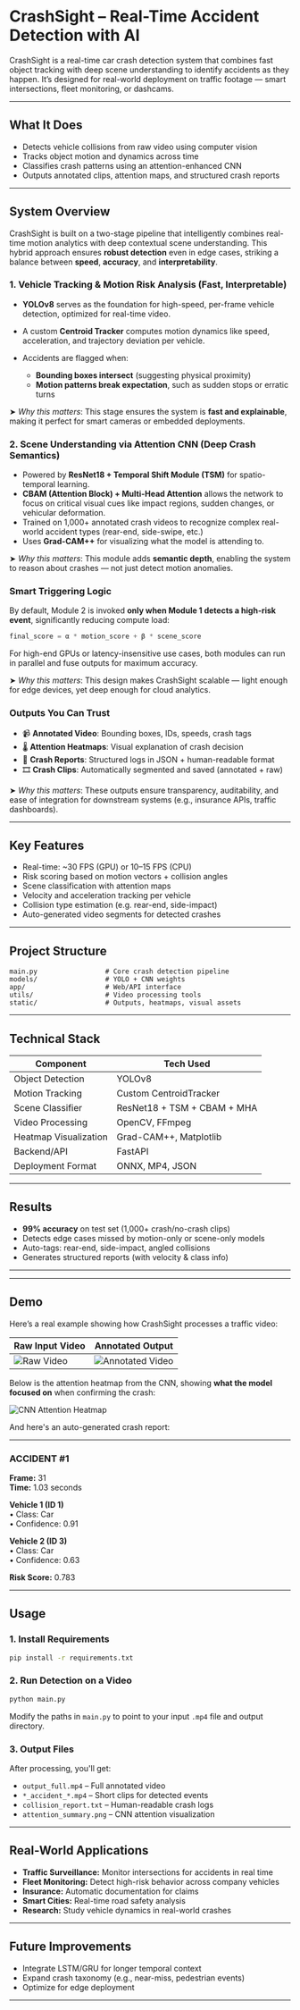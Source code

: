 # CrashSight – Real-Time Accident Detection with AI

CrashSight is a real-time car crash detection system that combines fast object tracking with deep scene understanding to identify accidents as they happen. It’s designed for real-world deployment on traffic footage — smart intersections, fleet monitoring, or dashcams.

---

##  What It Does

- Detects vehicle collisions from raw video using computer vision
- Tracks object motion and dynamics across time
- Classifies crash patterns using an attention-enhanced CNN
- Outputs annotated clips, attention maps, and structured crash reports

---
## System Overview

CrashSight is built on a two-stage pipeline that intelligently combines real-time motion analytics with deep contextual scene understanding. This hybrid approach ensures **robust detection** even in edge cases, striking a balance between **speed**, **accuracy**, and **interpretability**.

### 1. Vehicle Tracking & Motion Risk Analysis (Fast, Interpretable)

* **YOLOv8** serves as the foundation for high-speed, per-frame vehicle detection, optimized for real-time video.
* A custom **Centroid Tracker** computes motion dynamics like speed, acceleration, and trajectory deviation per vehicle.
* Accidents are flagged when:

  * **Bounding boxes intersect** (suggesting physical proximity)
  * **Motion patterns break expectation**, such as sudden stops or erratic turns

➤ *Why this matters*: This stage ensures the system is **fast and explainable**, making it perfect for smart cameras or embedded deployments.

### 2. Scene Understanding via Attention CNN (Deep Crash Semantics)

* Powered by **ResNet18 + Temporal Shift Module (TSM)** for spatio-temporal learning.
* **CBAM (Attention Block) + Multi-Head Attention** allows the network to focus on critical visual cues like impact regions, sudden changes, or vehicular deformation.
* Trained on 1,000+ annotated crash videos to recognize complex real-world accident types (rear-end, side-swipe, etc.)
* Uses **Grad-CAM++** for visualizing what the model is attending to.

➤ *Why this matters*: This module adds **semantic depth**, enabling the system to reason about crashes — not just detect motion anomalies.

### Smart Triggering Logic

By default, Module 2 is invoked **only when Module 1 detects a high-risk event**, significantly reducing compute load:

```python
final_score = α * motion_score + β * scene_score
```

For high-end GPUs or latency-insensitive use cases, both modules can run in parallel and fuse outputs for maximum accuracy.

➤ *Why this matters*: This design makes CrashSight scalable — light enough for edge devices, yet deep enough for cloud analytics.

### Outputs You Can Trust

* 📹 **Annotated Video**: Bounding boxes, IDs, speeds, crash tags
* 🌡️ **Attention Heatmaps**: Visual explanation of crash decision
* 📝 **Crash Reports**: Structured logs in JSON + human-readable format
* 🎞️ **Crash Clips**: Automatically segmented and saved (annotated + raw)

➤ *Why this matters*: These outputs ensure transparency, auditability, and ease of integration for downstream systems (e.g., insurance APIs, traffic dashboards).


---

##  Key Features

- Real-time: ~30 FPS (GPU) or 10–15 FPS (CPU)
- Risk scoring based on motion vectors + collision angles
- Scene classification with attention maps
- Velocity and acceleration tracking per vehicle
- Collision type estimation (e.g. rear-end, side-impact)
- Auto-generated video segments for detected crashes

---

##  Project Structure

```
main.py                 # Core crash detection pipeline
models/                 # YOLO + CNN weights
app/                    # Web/API interface
utils/                  # Video processing tools
static/                 # Outputs, heatmaps, visual assets
```

---

##  Technical Stack

| Component               | Tech Used                              |
|------------------------|-----------------------------------------|
| Object Detection        | YOLOv8                                  |
| Motion Tracking         | Custom CentroidTracker                  |
| Scene Classifier        | ResNet18 + TSM + CBAM + MHA             |
| Video Processing        | OpenCV, FFmpeg                          |
| Heatmap Visualization   | Grad-CAM++, Matplotlib                  |
| Backend/API             | FastAPI                                 |
| Deployment Format       | ONNX, MP4, JSON                         |

---

##  Results

- **99% accuracy** on test set (1,000+ crash/no-crash clips)
- Detects edge cases missed by motion-only or scene-only models
- Auto-tags: rear-end, side-impact, angled collisions
- Generates structured reports (with velocity & class info)

---

---

## Demo

Here’s a real example showing how CrashSight processes a traffic video:

| Raw Input Video | Annotated Output |
|-----------------|------------------|
| ![Raw Video](demo/raw.gif) | ![Annotated Video](demo/ann.gif) |

  Below is the attention heatmap from the CNN, showing **what the model focused on** when confirming the crash:

![CNN Attention Heatmap](demo/heat.png)

  And here's an auto-generated crash report:

---

### ACCIDENT #1
**Frame:** 31  
**Time:** 1.03 seconds  

**Vehicle 1 (ID 1)**  
• Class: Car  
• Confidence: 0.91  

**Vehicle 2 (ID 3)**  
• Class: Car  
• Confidence: 0.63  

**Risk Score:** 0.783

---


##  Usage

### 1. Install Requirements

```bash
pip install -r requirements.txt
```

### 2. Run Detection on a Video

```bash
python main.py
```

Modify the paths in `main.py` to point to your input `.mp4` file and output directory.

### 3. Output Files

After processing, you'll get:

- `output_full.mp4` – Full annotated video  
- `*_accident_*.mp4` – Short clips for detected events  
- `collision_report.txt` – Human-readable crash logs  
- `attention_summary.png` – CNN attention visualization  

---

##  Real-World Applications

- **Traffic Surveillance:** Monitor intersections for accidents in real time  
- **Fleet Monitoring:** Detect high-risk behavior across company vehicles  
- **Insurance:** Automatic documentation for claims  
- **Smart Cities:** Real-time road safety analysis  
- **Research:** Study vehicle dynamics in real-world crashes  

---

##  Future Improvements

- Integrate LSTM/GRU for longer temporal context  
- Expand crash taxonomy (e.g., near-miss, pedestrian events)  
- Optimize for edge deployment 

---
